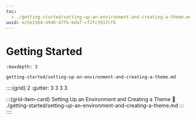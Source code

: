 ```yaml
---
toc:
  - ./getting-started/setting-up-an-environment-and-creating-a-theme.md
uuid: ec5e1564-a946-47fb-bda7-cf2fc3917cf8
---
```

# Getting Started

```{toctree}
:maxdepth: 3

getting-started/setting-up-an-environment-and-creating-a-theme.md
```

::::{grid} 2
:gutter: 3 3 3 3

:::{grid-item-card} Setting Up an Environment and Creating a Theme
:link: ./getting-started/setting-up-an-environment-and-creating-a-theme.md
:::
::::
